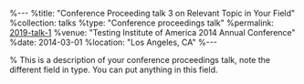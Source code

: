 %---
%title: "Conference Proceeding talk 3 on Relevant Topic in Your Field"
%collection: talks
%type: "Conference proceedings talk"
%permalink: [2019-talk-1](https://slideslive.com/38923269/track-2-session-3-spotlights?locale=cs)
%venue: "Testing Institute of America 2014 Annual Conference"
%date: 2014-03-01
%location: "Los Angeles, CA"
%---

% This is a description of your conference proceedings talk, note the different field in type. You can put anything in this field.
